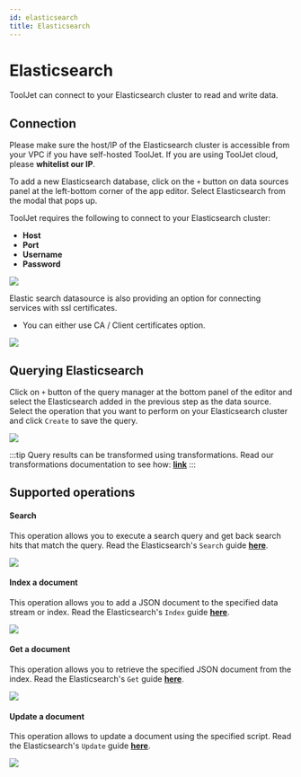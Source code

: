 ```yaml
---
id: elasticsearch
title: Elasticsearch
---
```


# Elasticsearch
ToolJet can connect to your Elasticsearch cluster to read and write data.

## Connection 
Please make sure the host/IP of the Elasticsearch cluster is accessible from your VPC if you have self-hosted ToolJet. If you are using ToolJet cloud, please **whitelist our IP**.

To add a new Elasticsearch database, click on the `+` button on data sources panel at the left-bottom corner of the app editor. Select Elasticsearch from the modal that pops up.

ToolJet requires the following to connect to your Elasticsearch cluster: 
- **Host**
- **Port**
- **Username**
- **Password**

<div style={{textAlign: 'center'}}>

<img className="screenshot-full" src="/img/datasource-reference/elasticsearch/connect.png" />


</div>

Elastic search datasource is also providing an option for connecting services with ssl certificates. 
- You can either use CA / Client certificates option. 
  
<img className="screenshot-full" src="/img/datasource-reference/elasticsearch/ssl.png" />



## Querying Elasticsearch 

Click on `+` button of the query manager at the bottom panel of the editor and select the Elasticsearch added in the previous step as the data source. 
Select the operation that you want to perform on your Elasticsearch cluster and click `Create` to save the query. 

<div style={{textAlign: 'center'}}>

<img className="screenshot-full" src="/img/datasource-reference/elasticsearch/query.png" />


</div>

:::tip
Query results can be transformed using transformations. Read our transformations documentation to see how: **[link](/docs/tutorial/transformations)**
:::

## Supported operations

#### Search

This operation allows you to execute a search query and get back search hits that match the query. Read the Elasticsearch's `Search` guide **[here](https://www.elastic.co/guide/en/elasticsearch/reference/current/search-search.html)**.

<div style={{textAlign: 'center'}}>

<img className="screenshot-full" src="/img/datasource-reference/elasticsearch/elastic-search.png" />


</div>

#### Index a document

This operation allows you to add a JSON document to the specified data stream or index. Read the Elasticsearch's `Index` guide **[here](https://www.elastic.co/guide/en/elasticsearch/reference/current/docs-index_.html)**.

<div style={{textAlign: 'center'}}>

<img className="screenshot-full" src="/img/datasource-reference/elasticsearch/index.png" />


</div>

#### Get a document

This operation allows you to retrieve the specified JSON document from the index. Read the Elasticsearch's `Get` guide **[here](https://www.elastic.co/guide/en/elasticsearch/reference/current/docs-get.html)**.

<div style={{textAlign: 'center'}}>

<img className="screenshot-full" src="/img/datasource-reference/elasticsearch/get.png" />


</div>

#### Update a document

This operation allows to update a document using the specified script. Read the Elasticsearch's `Update` guide **[here](https://www.elastic.co/guide/en/elasticsearch/reference/current/docs-update.html)**.

<div style={{textAlign: 'center'}}>

<img className="screenshot-full" src="/img/datasource-reference/elasticsearch/update.png" />


</div>